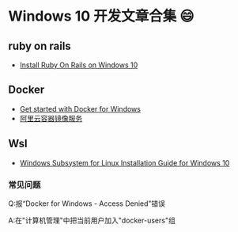 






# Windows 10 开发文章合集 :smile: 




## ruby on rails

* [Install Ruby On Rails on Windows 10](https://gorails.com/setup/windows/10)

## Docker

* [Get started with Docker for Windows](https://docs.docker.com/docker-for-windows/)
* [阿里云容器镜像服务](https://cr.console.aliyun.com/cn-hangzhou/instances/repositories)

## Wsl

* [Windows Subsystem for Linux Installation Guide for Windows 10](https://docs.microsoft.com/en-us/windows/wsl/install-win10)

### 常见问题

Q:报“Docker for Windows - Access Denied”错误

A:在"计算机管理"中把当前用户加入"docker-users"组

